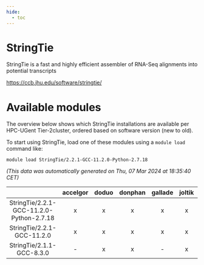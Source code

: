 ```yaml
---
hide:
  - toc
---
```


StringTie
=========


StringTie is a fast and highly efficient assembler of RNA-Seq alignments into potential transcripts

https://ccb.jhu.edu/software/stringtie/
# Available modules


The overview below shows which StringTie installations are available per HPC-UGent Tier-2cluster, ordered based on software version (new to old).

To start using StringTie, load one of these modules using a `module load` command like:

```shell
module load StringTie/2.2.1-GCC-11.2.0-Python-2.7.18
```

*(This data was automatically generated on Thu, 07 Mar 2024 at 18:35:40 CET)*  

| |accelgor|doduo|donphan|gallade|joltik|skitty|
| :---: | :---: | :---: | :---: | :---: | :---: | :---: |
|StringTie/2.2.1-GCC-11.2.0-Python-2.7.18|x|x|x|x|x|x|
|StringTie/2.2.1-GCC-11.2.0|x|x|x|x|x|x|
|StringTie/2.1.1-GCC-8.3.0|-|x|x|-|x|-|
